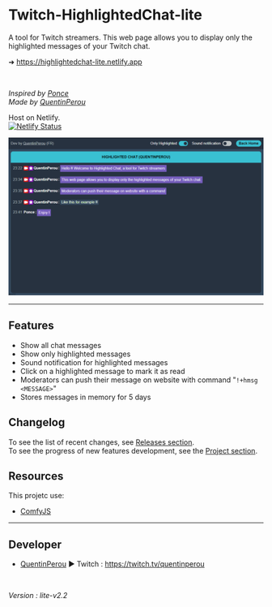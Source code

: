 # Twitch-HighlightedChat-lite  

<!-- This is the **lite** version of the project.   -->

A tool for Twitch streamers. This web page allows you to display only the highlighted messages of your Twitch chat.

<!-- ➜ https://highlightedchat.quentinperou.fr   -->
➜ https://highlightedchat-lite.netlify.app  

<br>

_Inspired by [Ponce](https://twitch.tv/ponce)_  
_Made by [QuentinPerou](https://twitch.tv/quentinperou)_ 

Host on Netlify.  
[![Netlify Status](https://api.netlify.com/api/v1/badges/f6529eb4-9a06-45b5-a860-8c6c962c71fb/deploy-status)](https://app.netlify.com/sites/highlightedchat-lite/deploys)

<div align="center">
  <img src="preview.png" style="max-height:350px">
</div>

***

## Features
- Show all chat messages
- Show only highlighted messages
- Sound notification for highlighted messages
- Click on a highlighted message to mark it as read
- Moderators can push their message on website with command "`!+hmsg <MESSAGE>`"
- Stores messages in memory for 5 days

## Changelog
To see the list of recent changes, see [Releases section](https://github.com/quentinperou/Twitch-HighlightedChat-lite/releases).  
To see the progress of new features development, see the [Project section](https://github.com/quentinperou/Twitch-HighlightedChat-lite/projects/1).

## Resources
This projetc use:  
- [ComfyJS](https://github.com/instafluff/ComfyJS)


***
## Developer
- [QuentinPerou](https://github.com/quentinperou) ▶ Twitch : https://twitch.tv/quentinperou

<br>

*Version : lite-v2.2*
